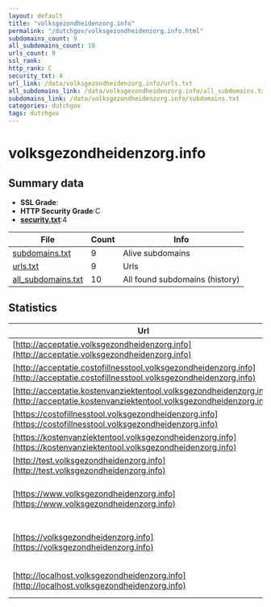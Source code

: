 ```yaml
---
layout: default
title: "volksgezondheidenzorg.info"
permalink: "/dutchgov/volksgezondheidenzorg.info.html"
subdomains_count: 9
all_subdomains_count: 10
urls_count: 9
ssl_rank: 
http_rank: C
security_txt: 4
url_link: /data/volksgezondheidenzorg.info/urls.txt
all_subdomains_link: /data/volksgezondheidenzorg.info/all_subdomains.txt
subdomains_link: /data/volksgezondheidenzorg.info/subdomains.txt
categories: dutchgov
tags: dutchgov
---
```



# volksgezondheidenzorg.info
## Summary data


 - **SSL Grade**:
 - **HTTP Security Grade**:C
 - **[security.txt](https://www.digitaleoverheid.nl/nieuws/standaard-security-txt-nu-verplicht-voor-overheid/)**:4


| File       | Count | Info |
|------------|-------|------|
|[subdomains.txt](/DutchGovScope/data/volksgezondheidenzorg.info/subdomains.txt)|9|Alive subdomains|
|[urls.txt](/DutchGovScope/data/volksgezondheidenzorg.info/urls.txt)|9|Urls|
|[all_subdomains.txt](/DutchGovScope/data/volksgezondheidenzorg.info/all_subdomains.txt)|10|All found subdomains (history)|


## Statistics


| Url | SSL | HTTP | Server | Cookie | HSTS | CORS | CTO | CSP | XFO | XXP | RP |FP| Tech |Title |
|--------|-------|-------|------|------|------|------|------|------|------|------|------|------|------|------|
|[http://acceptatie.volksgezondheidenzorg.info](http://acceptatie.volksgezondheidenzorg.info)| | **E**|| | | | | | | | :white_check_mark: | |||
|[http://acceptatie.costofillnesstool.volksgezondheidenzorg.info](http://acceptatie.costofillnesstool.volksgezondheidenzorg.info)| | **E**|| | | | | | | | :white_check_mark: | |||
|[http://acceptatie.kostenvanziektentool.volksgezondheidenzorg.info](http://acceptatie.kostenvanziektentool.volksgezondheidenzorg.info)| | **E**|| | | | | | | | :white_check_mark: | |||
|[https://costofillnesstool.volksgezondheidenzorg.info](https://costofillnesstool.volksgezondheidenzorg.info)| | **A**|| |:white_check_mark: | | | | :white_check_mark: | :white_check_mark: | :white_check_mark: | |||
|[https://kostenvanziektentool.volksgezondheidenzorg.info](https://kostenvanziektentool.volksgezondheidenzorg.info)| | **A**|| |:white_check_mark: | | | | :white_check_mark: | :white_check_mark: | :white_check_mark: | |||
|[http://test.volksgezondheidenzorg.info](http://test.volksgezondheidenzorg.info)| | **E**|| | | | | | | | :white_check_mark: | |||
|[https://www.volksgezondheidenzorg.info](https://www.volksgezondheidenzorg.info)| | **A**|Apache| |:white_check_mark: | | | | :white_check_mark: | :white_check_mark: | :white_check_mark: | |Apache HTTP Server HSTS|301 Moved Perman...|
|[https://volksgezondheidenzorg.info](https://volksgezondheidenzorg.info)| | **A**|Apache| |:white_check_mark: | | | | :white_check_mark: | :white_check_mark: | :white_check_mark: | |Apache HTTP Server HSTS|301 Moved Perman...|
|[http://localhost.volksgezondheidenzorg.info](http://localhost.volksgezondheidenzorg.info)| | **D**|nginx| | | | | | :white_check_mark: | :white_check_mark: | :white_check_mark: | |Nginx|Welcome to nginx...|

